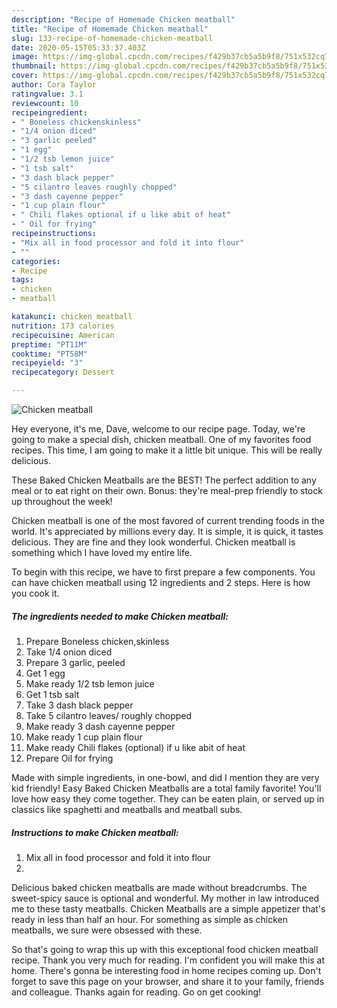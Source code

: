```yaml
---
description: "Recipe of Homemade Chicken meatball"
title: "Recipe of Homemade Chicken meatball"
slug: 133-recipe-of-homemade-chicken-meatball
date: 2020-05-15T05:33:37.403Z
image: https://img-global.cpcdn.com/recipes/f429b37cb5a5b9f8/751x532cq70/chicken-meatball-recipe-main-photo.jpg
thumbnail: https://img-global.cpcdn.com/recipes/f429b37cb5a5b9f8/751x532cq70/chicken-meatball-recipe-main-photo.jpg
cover: https://img-global.cpcdn.com/recipes/f429b37cb5a5b9f8/751x532cq70/chicken-meatball-recipe-main-photo.jpg
author: Cora Taylor
ratingvalue: 3.1
reviewcount: 10
recipeingredient:
- " Boneless chickenskinless"
- "1/4 onion diced"
- "3 garlic peeled"
- "1 egg"
- "1/2 tsb lemon juice"
- "1 tsb salt"
- "3 dash black pepper"
- "5 cilantro leaves roughly chopped"
- "3 dash cayenne pepper"
- "1 cup plain flour"
- " Chili flakes optional if u like abit of heat"
- " Oil for frying"
recipeinstructions:
- "Mix all in food processor and fold it into flour"
- ""
categories:
- Recipe
tags:
- chicken
- meatball

katakunci: chicken meatball 
nutrition: 173 calories
recipecuisine: American
preptime: "PT11M"
cooktime: "PT58M"
recipeyield: "3"
recipecategory: Dessert

---
```



![Chicken meatball](https://img-global.cpcdn.com/recipes/f429b37cb5a5b9f8/751x532cq70/chicken-meatball-recipe-main-photo.jpg)

Hey everyone, it's me, Dave, welcome to our recipe page. Today, we're going to make a special dish, chicken meatball. One of my favorites food recipes. This time, I am going to make it a little bit unique. This will be really delicious.

These Baked Chicken Meatballs are the BEST! The perfect addition to any meal or to eat right on their own. Bonus: they&#39;re meal-prep friendly to stock up throughout the week!

Chicken meatball is one of the most favored of current trending foods in the world. It's appreciated by millions every day. It is simple, it is quick, it tastes delicious. They are fine and they look wonderful. Chicken meatball is something which I have loved my entire life.


To begin with this recipe, we have to first prepare a few components. You can have chicken meatball using 12 ingredients and 2 steps. Here is how you cook it.

<!--inarticleads1-->

##### The ingredients needed to make Chicken meatball:

1. Prepare  Boneless chicken,skinless
1. Take 1/4 onion diced
1. Prepare 3 garlic, peeled
1. Get 1 egg
1. Make ready 1/2 tsb lemon juice
1. Get 1 tsb salt
1. Take 3 dash black pepper
1. Take 5 cilantro leaves/ roughly chopped
1. Make ready 3 dash cayenne pepper
1. Make ready 1 cup plain flour
1. Make ready  Chili flakes (optional) if u like abit of heat
1. Prepare  Oil for frying


Made with simple ingredients, in one-bowl, and did I mention they are very kid friendly! Easy Baked Chicken Meatballs are a total family favorite! You&#39;ll love how easy they come together. They can be eaten plain, or served up in classics like spaghetti and meatballs and meatball subs. 

<!--inarticleads2-->

##### Instructions to make Chicken meatball:

1. Mix all in food processor and fold it into flour
1. 


Delicious baked chicken meatballs are made without breadcrumbs. The sweet-spicy sauce is optional and wonderful. My mother in law introduced me to these tasty meatballs. Chicken Meatballs are a simple appetizer that&#39;s ready in less than half an hour. For something as simple as chicken meatballs, we sure were obsessed with these. 

So that's going to wrap this up with this exceptional food chicken meatball recipe. Thank you very much for reading. I'm confident you will make this at home. There's gonna be interesting food in home recipes coming up. Don't forget to save this page on your browser, and share it to your family, friends and colleague. Thanks again for reading. Go on get cooking!
